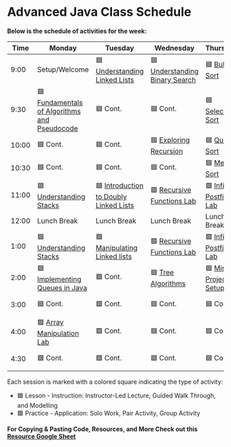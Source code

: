# Advanced Java Class Schedule

**Below is the schedule of activities for the week:**

| Time  | Monday | Tuesday | Wednesday | Thursday | Friday |
|-------|--------|---------|-----------|----------|--------|
| 9:00  |Setup/Welcome|🟦 [Understanding Linked Lists](https://git.generalassemb.ly/ENT-Advanced-JAVA/understanding-linked-list)|🟦 [Understanding Binary Search](https://git.generalassemb.ly/ENT-Advanced-JAVA/binary-search)|🟦 [Bubble Sort](https://git.generalassemb.ly/ENT-Advanced-JAVA/bubble-sort/)|🟩 [Mini-Project Day](https://git.generalassemb.ly/ENT-Advanced-JAVA/mini-project)|
| 9:30  |🟦 [Fundamentals of Algorithms and Pseudocode](https://git.generalassemb.ly/ENT-Advanced-JAVA/fundamentals-of-algorithms-pseudocode)|🟦 Cont.|🟦 Cont.|🟦 [Selection Sort](https://git.generalassemb.ly/ENT-Advanced-JAVA/selection-sort)| 🟩 Cont.|
| 10:00 |🟦 Cont.  |🟦 Cont.|🟦 [Exploring Recursion](https://git.generalassemb.ly/ENT-Advanced-JAVA/recursion)|🟦 [Quick Sort](https://git.generalassemb.ly/ENT-Advanced-JAVA/quicksort/)|🟩  Cont. |
| 10:30 |🟦 Cont.  |🟦 Cont.|🟦 Cont.|🟦 [Merge Sort](https://git.generalassemb.ly/ENT-Advanced-JAVA/merge-sort/)|🟩  Cont.|
| 11:00 |🟦 [Understanding Stacks](https://git.generalassemb.ly/ENT-Advanced-JAVA/atd-stack)|🟦 [Introduction to Doubly Linked Lists](https://git.generalassemb.ly/ENT-Advanced-JAVA/intro-doubly-linked-lists)|🟩 [Recursive Functions Lab](https://git.generalassemb.ly/ENT-Advanced-JAVA/day03-lab)|🟩 [Infix to Postfix Lab](https://git.generalassemb.ly/ENT-Advanced-JAVA/day04-lab)|🟩  Cont.         |
| 12:00 | Lunch Break| Lunch Break| Lunch Break | Lunch Break| Lunch Break |
| 1:00  |🟦 [Understanding Stacks](https://git.generalassemb.ly/ENT-Advanced-JAVA/atd-stack)|🟩 [Manipulating Linked lists](https://git.generalassemb.ly/ENT-Advanced-JAVA/day02-lab)|🟩 [Recursive Functions Lab](https://git.generalassemb.ly/ENT-Advanced-JAVA/day03-lab)|🟩 [Infix to Postfix Lab](https://git.generalassemb.ly/ENT-Advanced-JAVA/day04-lab)|🟩  Cont.         |
| 2:00  |🟦 [Implementing Queues in Java](https://git.generalassemb.ly/ENT-Advanced-JAVA/adt-queue)|🟩 Cont.         |🟦 [Tree Algorithms](https://git.generalassemb.ly/ENT-Advanced-JAVA/tree-algorithms)|🟦 [Mini-Project Setup](https://git.generalassemb.ly/ENT-Advanced-JAVA/sudoko-project-starter-code)|🟩  Cont.         |
| 3:00  |🟦 Cont.|🟩 Cont. |🟦 Cont. |🟦 Cont. |🟦 [Presenting](https://git.generalassemb.ly/ENT-Advanced-JAVA/mini-project/blob/main/README.md#presentation-and-reflection) |
| 4:00  |🟩 [Array Manipulation Lab](https://git.generalassemb.ly/ENT-Advanced-JAVA/day01-lab.md)|🟩  Cont.|🟦 Cont.|🟦 Cont.|🟦 Reflection        |
| 4:30  |🟩 Cont.|🟩  Cont.|🟦 Cont. |🟦 Cont. |🟦 Bring it Home|


Each session is marked with a colored square indicating the type of activity:

- 🟦 Lesson - Instruction: Instructor-Led Lecture, Guided Walk Through, and Modelling
- 🟩 Practice - Application: Solo Work, Pair Activity, Group Activity

**For Copying & Pasting Code, Resources, and More Check out
this [Resource Google Sheet](https://docs.google.com/spreadsheets/d/11ha4E_HhYW1kfEQV5raAYAgOpVJEzKaOQShEE_mdIMw/edit?usp=drive_link)**
